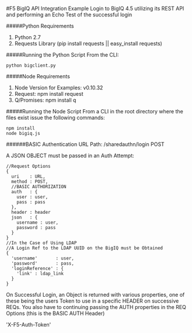 #F5 BigIQ API Integration
Example Login to BigIQ 4.5 utilizing its REST API and performing an Echo Test of the successful login

#####Python Requirements
1. Python 2.7
2. Requests Library (pip install requests || easy_install requests)

#####Running the Python Script
From the CLI:

```
python bigclient.py
```

#####Node Requirements
1. Node Version for Examples: v0.10.32
2. Request: npm install request
3. Q/Promises: npm install q

#####Running the Node Script
From a CLI in the root directory where the files exist issue the following commands:

```
npm install
node bigiq.js
```

######BASIC Authentication
URL Path: /sharedauthn/login POST

A JSON OBJECT must be passed in an Auth Attempt:

```
//Request Options
{
  uri 	 : URL,
  method : POST,
  //BASIC AUTHORIZATION
  auth   : {
  	user : user,
  	pass : pass
  },
  header : header
  json   : {
  	username : user,
  	password : pass
  }
}
//In the Case of Using LDAP
//A Login Ref to the LDAP UUID on the BigIQ must be Obtained
{
  'username'       : user,
  'password'       : pass,
  'loginReference' : {
    'link' : ldap_link
  }
}
```

On Successful Login, an Object is returned with various properties, one of these being the users Token to use in a specific HEADER on successive REQs. You also have to continuing passing the AUTH properties in the REQ Options (this is the BASIC AUTH Header)

'X-F5-Auth-Token'
